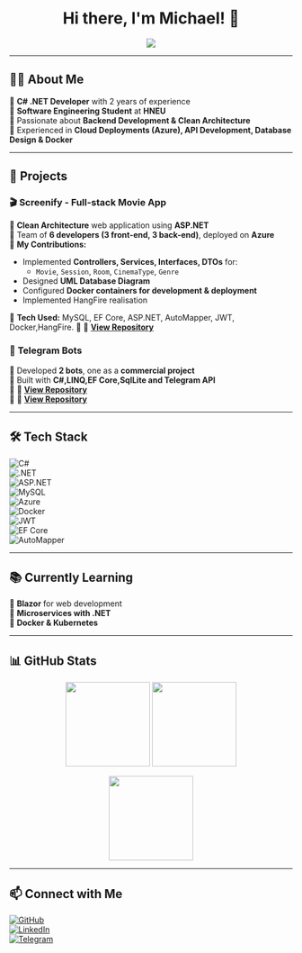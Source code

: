 <h1 align="center">Hi there, I'm Michael! 👋</h1>

<p align="center">
  <img src="https://readme-typing-svg.herokuapp.com?font=Fira+Code&pause=1000&color=00A6FF&center=true&width=435&lines=C%23+.NET+Developer;Software+Engineering+Student;Backend+Developer;Clean+Architecture+Advocate" />
</p>

---

## 🧑‍💻 About Me  
🔹 **C# .NET Developer** with 2 years of experience  
🔹 **Software Engineering Student** at **HNEU**  
🔹 Passionate about **Backend Development & Clean Architecture**  
🔹 Experienced in **Cloud Deployments (Azure), API Development, Database Design & Docker**  

---

## 🚀 Projects  
### 🎬 **Screenify** - Full-stack Movie App  
🔹 **Clean Architecture** web application using **ASP.NET**  
🔹 Team of **6 developers (3 front-end, 3 back-end)**, deployed on **Azure**  
🔹 **My Contributions:**  
  - Implemented **Controllers, Services, Interfaces, DTOs** for:  
    - `Movie`, `Session`, `Room`, `CinemaType`, `Genre`  
  - Designed **UML Database Diagram**  
  - Configured **Docker containers for development & deployment**
  - Implemented HangFire realisation
    
🔹 **Tech Used:** MySQL, EF Core, ASP.NET, AutoMapper, JWT, Docker,HangFire.
🔹 📌 **[View Repository](https://github.com/SoftServePracticeJan25/screenify-be)**  

### 🤖 **Telegram Bots**  
🔹 Developed **2 bots**, one as a **commercial project**  
🔹 Built with **C#,LINQ,EF Core,SqlLite and Telegram API**  
🔹 📌 **[View Repository](https://github.com/T8mpest/TlgBotForMedUniversity)**  
🔹 📌 **[View Repository](https://github.com/T8mpest/MANIFESTA)**  

---

## 🛠 Tech Stack  
![C#](https://img.shields.io/badge/C%23-239120?style=for-the-badge&logo=c-sharp&logoColor=white)  
![.NET](https://img.shields.io/badge/.NET-512BD4?style=for-the-badge&logo=dotnet&logoColor=white)  
![ASP.NET](https://img.shields.io/badge/ASP.NET-5C2D91?style=for-the-badge&logo=dotnet&logoColor=white)  
![MySQL](https://img.shields.io/badge/MySQL-4479A1?style=for-the-badge&logo=mysql&logoColor=white)  
![Azure](https://img.shields.io/badge/Azure-0078D4?style=for-the-badge&logo=microsoft-azure&logoColor=white)  
![Docker](https://img.shields.io/badge/Docker-2496ED?style=for-the-badge&logo=docker&logoColor=white)  
![JWT](https://img.shields.io/badge/JWT-000000?style=for-the-badge&logo=json-web-tokens&logoColor=white)  
![EF Core](https://img.shields.io/badge/EF%20Core-512BD4?style=for-the-badge&logo=dotnet&logoColor=white)  
![AutoMapper](https://img.shields.io/badge/AutoMapper-EA4AAA?style=for-the-badge)  

---

## 📚 Currently Learning  
🔹 **Blazor** for web development  
🔹 **Microservices with .NET**  
🔹 **Docker & Kubernetes**  

---

## 📊 GitHub Stats  
<p align="center">
  <img src="https://github-readme-stats.vercel.app/api?username=T8mpest&show_icons=true&theme=tokyonight" height="150" />
  <img src="https://github-readme-streak-stats.herokuapp.com/?user=T8mpest&theme=tokyonight" height="150" />
</p>

<p align="center">
  <img src="https://github-readme-stats.vercel.app/api/top-langs/?username=T8mpest&layout=compact&theme=tokyonight" height="150" />
</p>

---

## 📫 Connect with Me  
[![GitHub](https://img.shields.io/badge/GitHub-000000?style=for-the-badge&logo=github&logoColor=white)](https://github.com/T8mpest)  
[![LinkedIn](https://img.shields.io/badge/LinkedIn-0077B5?style=for-the-badge&logo=linkedin&logoColor=white)](https://www.linkedin.com/in/michael-shypilov-bb2a82278/)  
[![Telegram](https://img.shields.io/badge/Telegram-2CA5E0?style=for-the-badge&logo=telegram&logoColor=white)](https://t.me/t8mpestt)  
